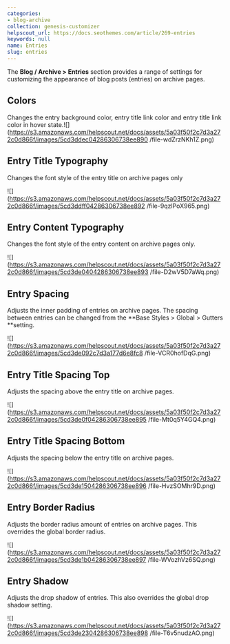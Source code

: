 ```yaml
---
categories:
- blog-archive
collection: genesis-customizer
helpscout_url: https://docs.seothemes.com/article/269-entries
keywords: null
name: Entries
slug: entries
---
```

The **Blog / Archive > Entries** section provides a range of settings for
customizing the appearance of blog posts (entries) on archive pages.

## Colors

Changes the entry background color, entry title link color and entry title
link color in hover
state.![](https://s3.amazonaws.com/helpscout.net/docs/assets/5a03f50f2c7d3a272c0d866f/images/5cd3ddec04286306738ee890
/file-wdZrzNKh1Z.png)

## Entry Title Typography

Changes the font style of the entry title on archive pages only

![](https://s3.amazonaws.com/helpscout.net/docs/assets/5a03f50f2c7d3a272c0d866f/images/5cd3ddff04286306738ee892
/file-9qzlPoX965.png)

## Entry Content Typography

Changes the font style of the entry content on archive pages only.

![](https://s3.amazonaws.com/helpscout.net/docs/assets/5a03f50f2c7d3a272c0d866f/images/5cd3de0404286306738ee893
/file-D2wV5D7aWq.png)

## Entry Spacing

Adjusts the inner padding of entries on archive pages. The spacing between
entries can be changed from the **Base Styles > Global > Gutters **setting.

![](https://s3.amazonaws.com/helpscout.net/docs/assets/5a03f50f2c7d3a272c0d866f/images/5cd3de092c7d3a177d6e8fc8
/file-VCR0hofDqG.png)

## Entry Title Spacing Top

Adjusts the spacing above the entry title on archive pages.

![](https://s3.amazonaws.com/helpscout.net/docs/assets/5a03f50f2c7d3a272c0d866f/images/5cd3de0f04286306738ee895
/file-Mt0q5Y4GQ4.png)

## Entry Title Spacing Bottom

Adjusts the spacing below the entry title on archive pages.

![](https://s3.amazonaws.com/helpscout.net/docs/assets/5a03f50f2c7d3a272c0d866f/images/5cd3de1504286306738ee896
/file-HvzSOMhr9D.png)

## Entry Border Radius

Adjusts the border radius amount of entries on archive pages. This overrides
the global border radius.

![](https://s3.amazonaws.com/helpscout.net/docs/assets/5a03f50f2c7d3a272c0d866f/images/5cd3de1b04286306738ee897
/file-WVozhVz6SQ.png)

## Entry Shadow

Adjusts the drop shadow of entries. This also overrides the global drop shadow
setting.

![](https://s3.amazonaws.com/helpscout.net/docs/assets/5a03f50f2c7d3a272c0d866f/images/5cd3de2304286306738ee898
/file-T6v5nudzAO.png)

